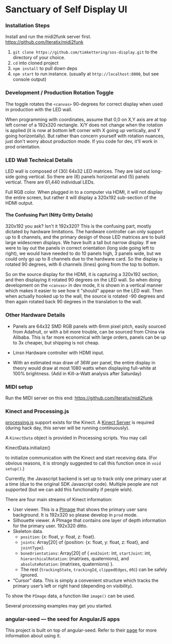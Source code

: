 # Sanctuary of Self Display UI

### Installation Steps

Install and run the midi2funk server first.
https://github.com/Iteratix/midi2funk 

1. `git clone https://github.com/timkettering/sos-display.git` to the directory of your choice.
1. `cd` into cloned project
1. `npm install` to pull down deps
1. `npm start` to run instance. (usually at `http://localhost:8000`, but see console output)

### Development / Production Rotation Toggle

The toggle rotates the `<canvas>` 90-degrees for correct display when used in production with the LED wall.

When programming with coordinates, assume that 0,0 on X,Y axis are at top left corner of a 192x320 rectangle.  X/Y does not change when the rotation is applied (it is now at bottom left corner with X going up vertically, and Y going horizontally).  But rather than concern yourself with rotation nuances, just don't worry about production mode.  If you code for dev, it'll work in prod orientation.

### LED Wall Technical Details

LED wall is composed of (30) 64x32 LED matrices.  They are laid out long-side going vertical.  So there are (6) panels horizontal and (5) panels vertical.  There are 61,440 individual LEDs.

Full RGB color.  When plugged in to a computer via HDMI, it will not display the entire screen, but rather it will display a 320x192 sub-section of the HDMI output.

#### The Confusing Part  (Nitty Gritty Details)

320x192 you ask?  Isn't it 192x320?   This is the confusing part, mostly dictated by hardware limitations.  The hardware controller can only support up to 8 channels, and the primary design of those LED matrices are to build large widescreen displays.  We have built a tall but narrow display.   If we were to lay out the panels in correct orientation (long side going left to right), we would have needed to do 10 panels high, 3 panels wide, but we could only go up to 8 channels due to the hardware card.  So the display is rotated 90 degrees, with 6 channels (lines) going from the top to bottom.

So on the source display for the HDMI, it is capturing a 320x192 section, and then displaying it rotated 90 degrees on the LED wall.  So when doing development on the `<canvas>` in dev mode, it is shown in a vertical manner which makes it easier to see how it "should" appear on the LED wall.  Then when actually hooked up to the wall, the source is rotated -90 degrees and then again rotated back 90 degrees in the translation to the wall.

### Other Hardware Details

* Panels are 64x32 SMD RGB panels with 6mm pixel pitch, easily sourced from Adafruit, or with a bit more trouble, can be sourced from China via Alibaba.  This is far more economical with large orders, panels can be up to 3x cheaper, but shipping is not cheap.

* Linsn Hardware controller with HDMI input.

* With an estimated max draw of 36W per panel, the entire display in theory would draw at most 1080 watts when displaying full-white at 100% brightness.  (Add in Kill-a-Watt analysis after Saturday)

### MIDI setup

Run the MIDI server on this end: https://github.com/Iteratix/midi2funk

### Kinect and Processing.js

[processing.js](http://processingjs.org/) support exists for the Kinect. A [Kinect Server](https://github.com/cantsin/KinectServer) is required (during hack day, this server will be running continuously).

A `KinectData` object is provided in Processing scripts. You may call

  KinectData.initialize()

to initialize communication with the Kinect and start receiving data. (For obvious reasons, it is strongly suggested to call this function once in `void setup()`.)

Currently, the Javascript backend is set up to track only one primary user at a time (due to the original SDK Javascript code). Multiple people are not supported (but we can add this functionality if people wish).

There are four main streams of Kinect information:

- User viewer. This is a [PImage](http://processingjs.org/reference/PImage/) that shows the primary user sans background. It is 192x320 so please develop in `prod` mode.
- Silhouette viewer. A PImage that contains one layer of depth information for the primary user. 192x320 ditto.
- Skeleton data.
  - `position`: {x: float, y: float, z: float}.
  - `joints`: Array[20] of {position: {x: float, y: float, z: float}, and `jointType`}.
  - `boneOrientations`: Array[20] of { `endJoint`: int, `startJoint`: int, `hierarchicalRotation`: (matrixes, quaternions), and `absoluteRotation`: (matrixes, quaternions) }.
  - The rest (`trackingState`, `trackingId`, `clippedEdges`, etc) can be safely ignored.
- “Cursor” data. This is simply a convenient structure which tracks the primary user’s left or right hand (depending on visibility).

To show the `PImage` data, a function like `image()` can be used.

Several processing examples may get you started.

### angular-seed — the seed for AngularJS apps

This project is built on top of angular-seed.  Refer to their [page](https://github.com/angular/angular-seed) for more information about using it.
